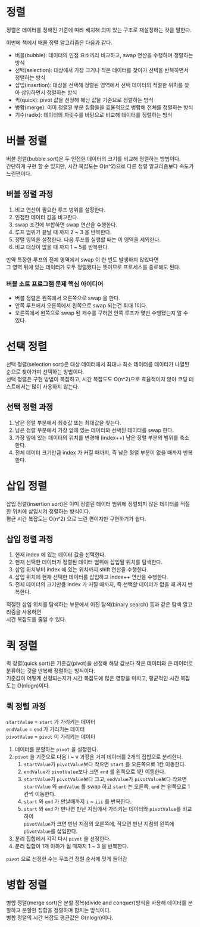 정렬
===

정렬은 데이터를 정해진 기준에 따라 배치해 의미 있는 구조로 재설정하는 것을 말한다.

이번에 책에서 배울 정렬 알고리즘은 다음과 같다.

- 버블(bubble): 데이터의 인접 요소끼리 비교하고, swap 연산을 수행하며 정렬하는 방식
- 선택(selection): 대상에서 가장 크거나 작은 데이터를 찾아가 선택을 반복하면서 정렬하는 방식
- 삽입(insertion): 대상을 선택해 정렬된 영역에서 선택 데이터의 적절한 위치를 찾아 삽입하면서 정렬하는 방식
- 퀵(quick): pivot 값을 선정해 해당 값을 기준으로 정렬하는 방식
- 병합(merge): 이미 정렬된 부분 집합들을 효율적으로 병합해 전체를 정렬하는 방식
- 기수(radix): 데이터의 자릿수를 바탕으로 비교해 데이터를 정렬하는 방식

# 버블 정렬

버블 정렬(bubble sort)은 두 인접한 데이터의 크기를 비교해 정렬하는 방법이다.  
간단하게 구현 할 순 있지만, 시간 복잡도는 O(n^2)으로 다른 정렬 알고리즘보다 속도가 느린편이다.  

## 버블 정렬 과정

1. 비교 연산이 필요한 루프 벙위를 설정한다.
2. 인접한 데이터 값을 비교한다.
3. swap 조건에 부합하면 swap 연산을 수행한다.
4. 루프 범위가 끝날 때 까지 2 ~ 3 을 반복한다.
5. 정렬 영역을 설정한다. 다음 루프를 실행할 때는 이 영역을 제외한다.
6. 비교 대상이 없을 때 까지 1 ~ 5를 반복한다.

만약 특정한 루프의 전체 영역에서 swap 이 한 번도 발생하지 않았다면  
그 영역 뒤에 있는 데이터가 모두 정렬됐다는 뜻이므로 프로세스를 종료해도 된다.

### 버블 소트 프로그램 문제 핵심 아이디어

- 버블 정렬은 왼쪽에서 오른쪽으로 swap 을 한다.
- 안쪽 루프에서 오른쪽에서 왼쪽으로 swap 되는건 최대 1이다.
- 오른쪽에서 왼쪽으로 swap 된 개수를 구하면 안쪽 루프가 몇번 수행됐는지 알 수 있다.

# 선택 정렬

선택 정렬(selection sort)은 대상 데이터에서 최대나 최소 데이터를 데이터가 나열된 순으로 찾아가며 선택하는 방법이다.  
선택 정렬은 구현 방법이 복잡하고, 시간 복잡도도 O(n^2)으로 효율적이지 않아 코딩 테스트에서는 많이 사용하지 않는다.  

## 선택 정렬 과정

1. 남은 정렬 부분에서 최솟값 또는 최대값을 찾는다.
2. 남은 정렬 부분에서 가장 앞에 있는 데이터와 선택된 데이터를 swap 한다.
3. 가장 앞에 있는 데이터의 위치를 변경해 (index++) 남은 정렬 부분의 범위를 축소한다.
4. 전체 데이터 크기만큼 index 가 커질 때까지, 즉 남은 정렬 부분이 없을 때까지 반복한다.

# 삽입 정렬

삽입 정렬(insertion sort)은 이미 정렬된 데이터 범위에 정렬되지 않은 데이터를 적절한 위치에 삽입시켜 정렬하는 방식이다.  
평균 시간 복잡도는 O(n^2) 으로 느린 편이지만 구현하기가 쉽다.

## 삽입 정렬 과정

1. 현재 index 에 있는 데이터 값을 선택한다.
2. 현재 선택한 데이터가 정렬된 데이터 범위에 삽입될 위치를 탐색한다.
3. 삽입 위치부터 index 에 있는 위치까지 shift 연산을 수행한다.
4. 삽입 위치에 현재 선택한 데이터를 삽입하고 index++ 연산을 수행한다.
5. 전체 데이터의 크기만큼 index 가 커질 때까지, 즉 선택할 데이터가 없을 때 까지 반복한다.

적절한 삽입 위치를 탐색하는 부분에서 이진 탐색(binary search) 등과 같은 탐색 알고리즘을 사용하면  
시간 복잡도를 줄일 수 있다.

# 퀵 정렬

퀵 정렬(quick sort)은 기준값(pivot)을 선정해 해당 값보다 작은 데이터와 큰 데이터로 분류하는 것을 반복해 정렬하는 방식이다.  
기준값이 어떻게 선정되는지가 시간 복잡도에 많은 영향을 미치고, 평균적인 시간 복잡도는 O(nlogn)이다.

## 퀵 정렬 과정

`startValue` = `start` 가 가리키는 데이터  
`endValue` = `end` 가 가리키는 데이터  
`pivotValue` = `pivot` 이 가리키는 데이터  

1. 데이터를 분할하는 `pivot` 을 설정한다.
2. `pivot` 을 기준으로 다음 i ~ v 과정을 거쳐 데이터를 2개의 집합으로 분리한다.
   1. `startValue`가 `pivotValue`보다 작으면 `start` 를 오른쪽으로 1칸 이동한다.
   2. `endValue`가 `pivotValue`보다 크면 `end` 를 왼쪽으로 1칸 이동한다.
   3. `startValue`가 `pivotValue`보다 크고, `endValue`가 `pivotValue`보다 작으면  
      `startValue` 와 `endValue` 를 swap 하고 `start` 는 오른쪽, `end` 는 왼쪽으로 1칸씩 이동한다.
   4. `start` 와 `end` 가 만날때까지 `i` ~ `iii` 를 반복한다.
   5. `start` 와 `end` 가 만나면 만난 지점에서 가리키는 데이터와 `pivotValue`를 비교하여  
      `pivotValue`가 크면 만난 지점의 오른쪽에, 작으면 만난 지점의 왼쪽에 `pivotValue`를 삽입한다.
3. 분리 집합에서 각각 다시 `pivot` 을 선정한다.
4. 분리 집합이 1개 이하가 될 때까지 1 ~ 3 을 반복한다.

`pivot` 으로 선정한 수는 무조건 정렬 순서에 맞게 들어감

# 병합 정렬

병합 정렬(merge sort)은 분할 정복(divide and conquer)방식을 사용해 데이터를 분할하고 분할한 집합을 정렬하며 합치는 방식이다.  
병합 정렬의 시간 복잡도 평균값은 O(nlogn)이다.

